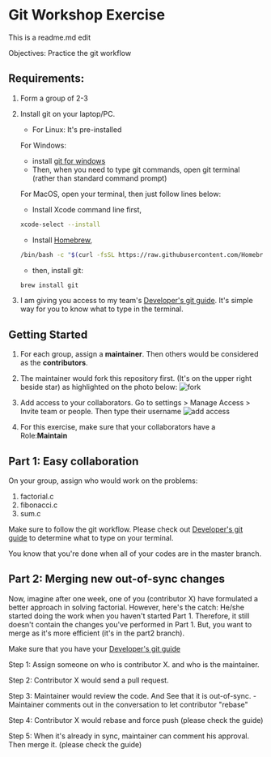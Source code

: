 # Git Workshop Exercise

This is a readme.md edit

Objectives: Practice the git workflow

## Requirements:
1. Form a group of 2-3
2. Install git on your laptop/PC.
    - For Linux: It's pre-installed

    For Windows: 
    - install [git for windows](https://git-scm.com/download/win)
    - Then, when you need to type git commands, open git terminal (rather than standard command prompt)

    For MacOS, open your terminal, then just follow lines below:
    - Install Xcode command line first, 
    ```bash
    xcode-select --install
    ```
    - Install [Homebrew](https://brew.sh), 
    ```bash
    /bin/bash -c "$(curl -fsSL https://raw.githubusercontent.com/Homebrew/install/HEAD/install.sh)"
    ```
    - then, install git:  
    ```bash
    brew install git
    ```

3. I am giving you access to my team's [Developer's git guide](https://docs.google.com/document/d/1heDkCs0eGNYjyOA3JpF64k3NtwgAFSRxz15CVEvyOaA/edit). It's simple way for you to know what to type in the terminal.



## Getting Started

1. For each group, assign a **maintainer**. Then others would be considered as the **contributors**.

2. The maintainer would fork this repository first. (It's on the upper right beside star) as highlighted on the photo below:
    ![fork](assets/fork.png)

3. Add access to your collaborators. Go to settings > Manage Access > Invite team or people. Then type their username
![add access](assets/add-access.png)

4. For this exercise, make sure that your collaborators have a Role:**Maintain**


## Part 1: Easy collaboration

On your group, assign who would work on the problems:
1. factorial.c
2. fibonacci.c
3. sum.c

Make sure to follow the git workflow. Please check out [Developer's git guide](https://docs.google.com/document/d/1heDkCs0eGNYjyOA3JpF64k3NtwgAFSRxz15CVEvyOaA/edit) to determine what to type on your terminal.

You know that you're done when all of your codes are in the master branch.



## Part 2: Merging new out-of-sync changes

Now, imagine after one week, one of you (contributor X) have formulated a better approach in solving factorial. However, here's the catch: He/she started doing the work when you haven't started Part 1. Therefore, it still doesn't contain the changes you've performed in Part 1. But, you want to merge as it's more efficient (it's in the part2 branch).

Make sure that you have your [Developer's git guide](https://docs.google.com/document/d/1heDkCs0eGNYjyOA3JpF64k3NtwgAFSRxz15CVEvyOaA/edit)

Step 1: Assign someone on who is contributor X. and who is the maintainer.

Step 2: Contributor X would send a pull request.

Step 3: Maintainer would review the code. And See that it is out-of-sync.
    - Maintainer comments out in the conversation to let contributor "rebase"

Step 4: Contributor X would rebase and force push (please check the guide)

Step 5: When it's already in sync, maintainer can comment his approval. Then merge it. (please check the guide)
